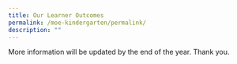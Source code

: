 ```yaml
---
title: Our Learner Outcomes
permalink: /moe-kindergarten/permalink/
description: ""
---
```

More information will be updated by the end of the year. Thank you.